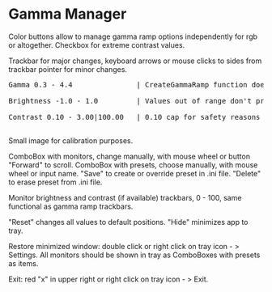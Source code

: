 # Gamma Manager
Color buttons allow to manage gamma ramp options independently for rgb or altogether.
Checkbox for extreme contrast values.

Trackbar for major changes, keyboard arrows or mouse clicks to sides from trackbar pointer for minor changes.

<pre>
Gamma 0.3 - 4.4               | CreateGammaRamp function doesn't work with lesser or bigger values<br />
Brightness -1.0 - 1.0         | Values out of range don't provide any effect<br />
Contrast 0.10 - 3.00|100.00   | 0.10 cap for safety reasons - lesser values may make screen absolutely gray, first upper limit for practical use, second limit for memes<br /> 
</pre>

Small image for calibration purposes.

ComboBox with monitors, change manually, with mouse wheel or button "Forward" to scroll.
ComboBox with presets, choose manually, with mouse wheel or input name. 
"Save" to create or override preset in .ini file. "Delete" to erase preset from .ini file.

Monitor brightness and contrast (if available) trackbars, 0 - 100, same functional as gamma ramp trackbars.

"Reset" changes all values to default positions.
"Hide" minimizes app to tray.

Restore minimized window: double click or right click on tray icon - > Settings.
All monitors should be shown in tray as ComboBoxes with presets as items.

Exit: red "x" in upper right or right click on tray icon - > Exit.
